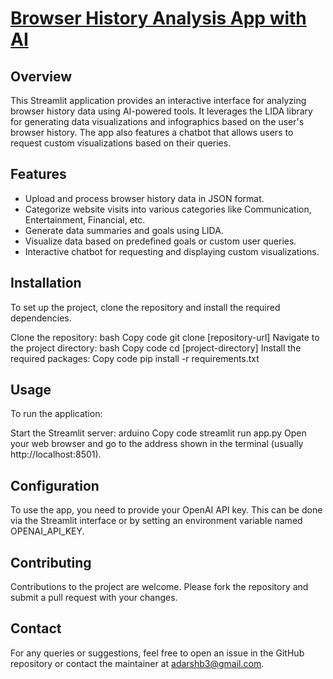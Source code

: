 # [Browser History Analysis App with AI]([https://browser-history-analysis-with-ai-aytgqhs3u9ujbzt9mjdmte.streamlit.app/)

## **Overview**

This Streamlit application provides an interactive interface for analyzing browser history data using AI-powered tools. It leverages the LIDA library for generating data visualizations and infographics based on the user's browser history. The app also features a chatbot that allows users to request custom visualizations based on their queries.

## **Features**
- Upload and process browser history data in JSON format.
- Categorize website visits into various categories like Communication, Entertainment, Financial, etc.
- Generate data summaries and goals using LIDA.
- Visualize data based on predefined goals or custom user queries.
- Interactive chatbot for requesting and displaying custom visualizations.

## **Installation**
To set up the project, clone the repository and install the required dependencies.

Clone the repository:
bash
Copy code
git clone [repository-url]
Navigate to the project directory:
bash
Copy code
cd [project-directory]
Install the required packages:
Copy code
pip install -r requirements.txt

## **Usage**
To run the application:

Start the Streamlit server:
arduino
Copy code
streamlit run app.py
Open your web browser and go to the address shown in the terminal (usually http://localhost:8501).

## **Configuration**
To use the app, you need to provide your OpenAI API key. This can be done via the Streamlit interface or by setting an environment variable named OPENAI_API_KEY.

## **Contributing**
Contributions to the project are welcome. Please fork the repository and submit a pull request with your changes.

## **Contact**
For any queries or suggestions, feel free to open an issue in the GitHub repository or contact the maintainer at adarshb3@gmail.com.
